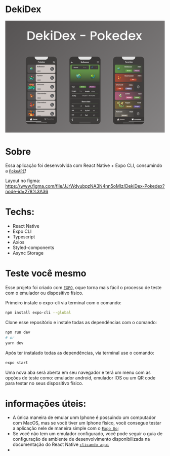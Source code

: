 # DekiDex

<img src="./public/preview.png">

# Sobre

Essa aplicação foi desenvolvida com React Native + Expo CLI, consumindo a [`PokeAPI`](https://pokeapi.co/)!

Layout no figma: https://www.figma.com/file/JJrWdyubpzNA3N4nn5oMIz/DekiDex-Pokedex?node-id=278%3A36

# Techs:

- React Native
- Expo CLI
- Typescript
- Axios
- Styled-components
- Async Storage

# Teste você mesmo

Esse projeto foi criado com [`EXPO`](https://docs.expo.dev/index.html), oque torna mais fácil o processo de teste com o emulador ou dispositivo físico.

Primeiro instale o expo-cli via terminal com o comando: 
```bash
npm install expo-cli --global
```

Clone esse repositório e instale todas as dependências com o comando: 
```bash
npm run dev
# or
yarn dev
```

Após ter instalado todas as dependências, via terminal use o comando: 
```bash
expo start
```

Uma nova aba será aberta em seu navegador e terá um menu com as opções de teste como: emulador android, emulador IOS ou um QR code para testar no seus dispositivo físico.

# informações úteis:

- A única maneira de emular unm Iphone é possuindo um computador com MacOS, mas se você tiver um Iphone físico, você consegue testar a aplicação nele de maneira simple com o [`Expo Go`](https://apps.apple.com/br/app/expo-go/id982107779);
- Se você não tem um emulador configurado, você pode seguir o guia de configuração de ambiente de desenvolvimento disponibilizada na documentação do React Native [`clicando aqui`](https://reactnative.dev/docs/environment-setup)
- 
